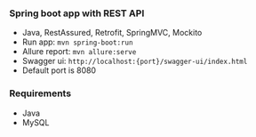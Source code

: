 ### Spring boot app with REST API

- Java, RestAssured, Retrofit, SpringMVC, Mockito
- Run app: `mvn spring-boot:run`
- Allure report: `mvn allure:serve`
- Swagger ui: `http://localhost:{port}/swagger-ui/index.html`
- Default port is 8080

### Requirements

- Java
- MySQL
